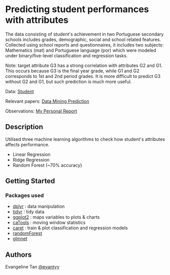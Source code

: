 # Predicting student performances with attributes

The data consisting of student's achievement in two Portuguese secondary schools includes grades, demographic, social and school related features. Collected using school reports and questionnaires, it includes two subjects: Mathematics (mat) and Portuguese language (por) which were modeled under binary/five-level classification and regression tasks. <p> Note: target attribute G3 has a strong correlation with attributes G2 and G1. <br /> This occurs because G3 is the final year grade, while G1 and G2 corresponds to 1st and 2nd period grades. It is more difficult to predict G3 without G2 and G1, but such prediction is much more useful.

Data: [Student](https://archive.ics.uci.edu/ml/datasets/student+performance) <p>
Relevant papers: [Data Mining Prediction](http://www3.dsi.uminho.pt/pcortez/student.pdf) <p>
Observations: [My Personal Report](https://evantyy.github.io/predict-student-perf/)

## Description

Utilised three machine learning algorithms to check how student's attributes affects performance.
- Linear Regression
- Ridge Regression
- Random Forest (~70% accuracy)

## Getting Started

### Packages used

* [dplyr](https://cran.r-project.org/web/packages/dplyr/dplyr.pdf) : data manipulation
* [tidyr](https://cran.r-project.org/web/packages/tidyr/tidyr.pdf) : tidy data
* [ggplot2](https://cran.r-project.org/package=ggplot2/ggplot2.pdf) : maps variables to plots & charts
* [caTools](https://cran.r-project.org/web/packages/caTools/caTools.pdf) : moving window statistics
* [caret](https://cran.r-project.org/web/packages/caret/caret.pdf) : train & plot classification and regression models
* [randomForest](https://cran.r-project.org/web/packages/randomForest/randomForest.pdf)
* [glmnet](https://cran.r-project.org/web/packages/glmnet/glmnet.pdf)

## Authors

Evangeline Tan
[@evantyy](https://github.com/evantyy)
